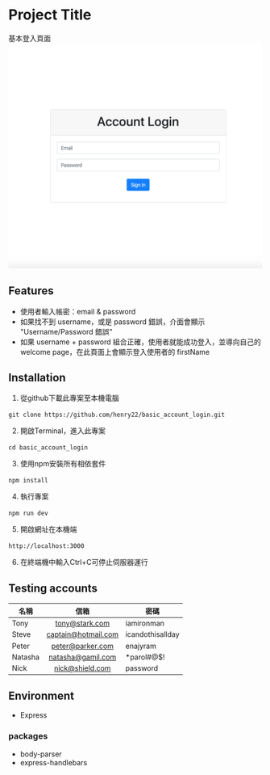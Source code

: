 # Project Title

基本登入頁面
![screenshot](./public/img/account_login.png)

## Features
- 使用者輸入帳密：email & password
- 如果找不到 username，或是 password 錯誤，介面會顯示 "Username/Password 錯誤"
- 如果 username + password 組合正確，使用者就能成功登入，並導向自己的 welcome page，在此頁面上會顯示登入使用者的 firstName

## Installation
1. 從github下載此專案至本機電腦

  `git clone https://github.com/henry22/basic_account_login.git`

2. 開啟Terminal，進入此專案

  `cd basic_account_login`

3. 使用npm安裝所有相依套件

  `npm install`

4. 執行專案

  `npm run dev`

5. 開啟網址在本機端

  `http://localhost:3000`

6. 在終端機中輸入Ctrl+C可停止伺服器運行

## Testing accounts
名稱          | 信箱  | 密碼
--------------|:-----:|------------------------
Tony    | tony@stark.com | iamironman
Steve   | captain@hotmail.com | icandothisallday
Peter   | peter@parker.com | enajyram
Natasha | natasha@gamil.com | *parol#@$!
Nick    | nick@shield.com | password

## Environment
- Express

### packages
- body-parser
- express-handlebars